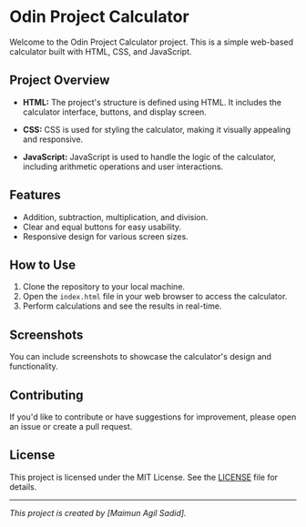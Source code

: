 # Odin Project Calculator

Welcome to the Odin Project Calculator project. This is a simple web-based calculator built with HTML, CSS, and JavaScript.

## Project Overview

- **HTML:** The project's structure is defined using HTML. It includes the calculator interface, buttons, and display screen.

- **CSS:** CSS is used for styling the calculator, making it visually appealing and responsive.

- **JavaScript:** JavaScript is used to handle the logic of the calculator, including arithmetic operations and user interactions.

## Features

- Addition, subtraction, multiplication, and division.
- Clear and equal buttons for easy usability.
- Responsive design for various screen sizes.

## How to Use

1. Clone the repository to your local machine.
2. Open the `index.html` file in your web browser to access the calculator.
3. Perform calculations and see the results in real-time.

## Screenshots

You can include screenshots to showcase the calculator's design and functionality.

## Contributing

If you'd like to contribute or have suggestions for improvement, please open an issue or create a pull request.

## License

This project is licensed under the MIT License. See the [LICENSE](LICENSE) file for details.

---

_This project is created by [Maimun Agil Sadid]._


